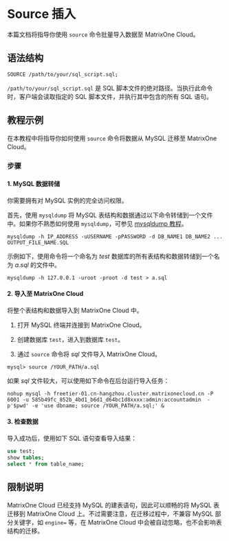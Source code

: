 # Source 插入

本篇文档将指导你使用 `source` 命令批量导入数据至 MatrixOne Cloud。

## 语法结构

```
SOURCE /path/to/your/sql_script.sql;
```

`/path/to/your/sql_script.sql` 是 SQL 脚本文件的绝对路径。当执行此命令时，客户端会读取指定的 SQL 脚本文件，并执行其中包含的所有 SQL 语句。

## 教程示例

在本教程中将指导你如何使用 `source` 命令将数据从 MySQL 迁移至 MatrixOne Cloud。

### 步骤

#### 1. MySQL 数据转储

你需要拥有对 MySQL 实例的完全访问权限。

首先，使用 `mysqldump` 将 MySQL 表结构和数据通过以下命令转储到一个文件中。如果你不熟悉如何使用 `mysqldump`，可参见 [mysqldump 教程](https://simplebackups.com/blog/the-complete-mysqldump-guide-with-examples/)。

```
mysqldump -h IP_ADDRESS -uUSERNAME -pPASSWORD -d DB_NAME1 DB_NAME2 ... OUTPUT_FILE_NAME.SQL
```

示例如下，使用命令将一个命名为 *test* 数据库的所有表结构和数据转储到一个名为 *a.sql* 的文件中。

```
mysqldump -h 127.0.0.1 -uroot -proot -d test > a.sql
```

#### 2. 导入至 MatrixOne Cloud

将整个表结构和数据导入到 MatrixOne Cloud 中。

1. 打开 MySQL 终端并连接到 MatrixOne Cloud。

2. 创建数据库 `test`，进入到数据库 `test`。

2. 通过 `source` 命令将 *sql* 文件导入 MatrixOne Cloud。

```
mysql> source /YOUR_PATH/a.sql
```

如果 *sql* 文件较大，可以使用如下命令在后台运行导入任务：

```
nohup mysql -h freetier-01.cn-hangzhou.cluster.matrixonecloud.cn -P 6001 -u 585b49fc_852b_4bd1_b6d1_d64bc1d8xxxx:admin:accountadmin  -p'$pwd' -e 'use dbname; source /YOUR_PATH/a.sql;' &
```

#### 3. 检查数据

导入成功后，使用如下 SQL 语句查看导入结果：

```sql
use test;
show tables;
select * from table_name;
```

## 限制说明

MatrixOne Cloud 已经支持 MySQL 的建表语句，因此可以顺畅的将 MySQL 表迁移到 MatrixOne Cloud 上。不过需要注意，在迁移过程中，不兼容 MySQL 部分关键字，如 `engine=` 等，在 MatrixOne Cloud 中会被自动忽略，也不会影响表结构的迁移。
